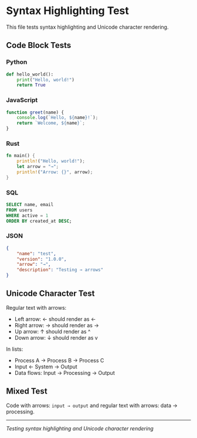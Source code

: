 # Syntax Highlighting Test

This file tests syntax highlighting and Unicode character rendering.

## Code Block Tests

### Python
```python
def hello_world():
    print("Hello, world!")
    return True
```

### JavaScript  
```javascript
function greet(name) {
    console.log(`Hello, ${name}!`);
    return `Welcome, ${name}`;
}
```

### Rust
```rust
fn main() {
    println!("Hello, world!");
    let arrow = "→";
    println!("Arrow: {}", arrow);
}
```

### SQL
```sql
SELECT name, email 
FROM users 
WHERE active = 1 
ORDER BY created_at DESC;
```

### JSON
```json
{
    "name": "test",
    "version": "1.0.0",
    "arrow": "→",
    "description": "Testing → arrows"
}
```

## Unicode Character Test

Regular text with arrows:
- Left arrow: ← should render as <-
- Right arrow: → should render as ->
- Up arrow: ↑ should render as ^
- Down arrow: ↓ should render as v

In lists:
- Process A → Process B → Process C
- Input ← System → Output
- Data flows: Input → Processing → Output

## Mixed Test

Code with arrows: `input → output` and regular text with arrows: data → processing.

---

*Testing syntax highlighting and Unicode character rendering*
